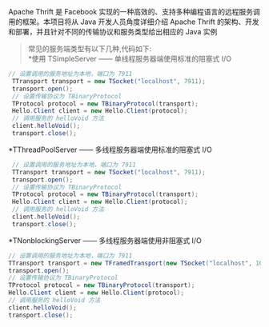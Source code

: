 Apache Thrift 是 Facebook 实现的一种高效的、支持多种编程语言的远程服务调用的框架。本项目将从 Java 开发人员角度详细介绍 Apache Thrift 的架构、开发和部署，并且针对不同的传输协议和服务类型给出相应的 Java 实例

>常见的服务端类型有以下几种,代码如下: <BR>
*使用 TSimpleServer —— 单线程服务器端使用标准的阻塞式 I/O
  ```JAVA
  // 设置调用的服务地址为本地，端口为 7911 
   TTransport transport = new TSocket("localhost", 7911); 
   transport.open(); 
   // 设置传输协议为 TBinaryProtocol 
   TProtocol protocol = new TBinaryProtocol(transport); 
   Hello.Client client = new Hello.Client(protocol); 
   // 调用服务的 helloVoid 方法
   client.helloVoid(); 
   transport.close(); 
   ```
*TThreadPoolServer —— 多线程服务器端使用标准的阻塞式 I/O
  ```JAVA
   // 设置调用的服务地址为本地，端口为 7911 
   TTransport transport = new TSocket("localhost", 7911); 
   transport.open(); 
   // 设置传输协议为 TBinaryProtocol 
   TProtocol protocol = new TBinaryProtocol(transport); 
   Hello.Client client = new Hello.Client(protocol); 
   // 调用服务的 helloVoid 方法
   client.helloVoid(); 
   transport.close(); 
   ```
*TNonblockingServer —— 多线程服务器端使用非阻塞式 I/O
  ```JAVA
  // 设置调用的服务地址为本地，端口为 7911 
  TTransport transport = new TFramedTransport(new TSocket("localhost", 10005));
  transport.open(); 
  // 设置传输协议为 TBinaryProtocol 
  TProtocol protocol = new TBinaryProtocol(transport); 
  Hello.Client client = new Hello.Client(protocol); 
  // 调用服务的 helloVoid 方法
  client.helloVoid(); 
  transport.close(); 
  ```
